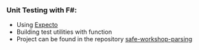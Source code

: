 ### Unit Testing with F#:

- Using [Expecto](https://github.com/haf/expecto)
- Building test utilities with function
- Project can be found in the repository [safe-workshop-parsing](https://github.com/Zaid-Ajaj/safe-workshop-parsing)